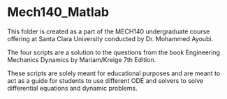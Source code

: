 # Mech140_Matlab

This folder is created as a part of the MECH140 undergraduate course offering at Santa Clara University conducted by Dr. Mohammed Ayoubi. 

The four scripts are a solution to the questions from the book Engineering Mechanics Dynamics by Mariam/Kreige 7th Edition.

These scripts are solely meant for educational purposes and are meant to act as a guide for students to use different ODE and solvers to solve 
differential equations and dynamic problems. 

